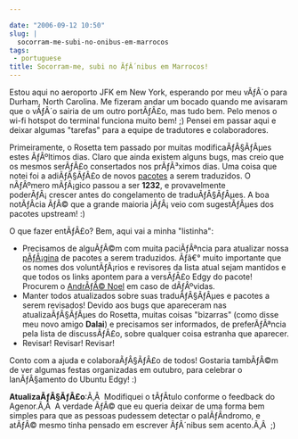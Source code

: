 ```yaml
---

date: "2006-09-12 10:50"
slug: |
  socorram-me-subi-no-onibus-em-marrocos
tags:
 - portuguese
title: Socorram-me, subi no ÃƒÂ´nibus em Marrocos!
---
```


Estou aqui no aeroporto JFK em New York, esperando por meu vÃƒÂ´o para
Durham, North Carolina. Me fizeram andar um bocado quando me avisaram
que o vÃƒÂ´o sairia de um outro portÃƒÂ£o, mas tudo bem. Pelo menos o
wi-fi hotspot do terminal funciona muito bem! ;) Pensei em passar aqui e
deixar algumas "tarefas" para a equipe de tradutores e colaboradores.

Primeiramente, o Rosetta tem passado por muitas modificaÃƒÂ§ÃƒÂµes estes
ÃƒÂºltimos dias. Claro que ainda existem alguns bugs, mas creio que os
mesmos serÃƒÂ£o consertados nos prÃƒÂ³ximos dias. Uma coisa que notei
foi a adiÃƒÂ§ÃƒÂ£o de novos
[pacotes](https://launchpad.net/distros/ubuntu/edgy/+lang/pt_BR) a serem
traduzidos. O nÃƒÂºmero mÃƒÂ¡gico passou a ser **1232**, e provavelmente
poderÃƒÂ¡ crescer antes do congelamento de traduÃƒÂ§ÃƒÂµes. A boa
notÃƒÂ­cia ÃƒÂ© que a grande maioria jÃƒÂ¡ veio com sugestÃƒÂµes dos
pacotes upstream! :)

O que fazer entÃƒÂ£o? Bem, aqui vai a minha "listinha":

-   Precisamos de alguÃƒÂ©m com muita paciÃƒÂªncia para atualizar nossa
    [pÃƒÂ¡gina](http://wiki.ubuntubrasil.org/TimeDeTraducao/EdgyPacotes)
    de pacotes a serem traduzidos. Ãƒâ€° muito importante que os nomes
    dos voluntÃƒÂ¡rios e revisores da lista atual sejam mantidos e que
    todos os links apontem para a versÃƒÂ£o Edgy do pacote! Procurem o
    [AndrÃƒÂ© Noel](http://drenoel.wordpress.com) em caso de dÃƒÂºvidas.
-   Manter todos atualizados sobre suas traduÃƒÂ§ÃƒÂµes e pacotes a
    serem revisados! Devido aos bugs que apareceram nas
    atualizaÃƒÂ§ÃƒÂµes do Rosetta, muitas coisas "bizarras" (como disse
    meu novo amigo **Dalai**) e precisamos ser informados, de
    preferÃƒÂªncia pela lista de discussÃƒÂ£o, sobre qualquer coisa
    estranha que aparecer.
-   Revisar! Revisar! Revisar!

Conto com a ajuda e colaboraÃƒÂ§ÃƒÂ£o de todos! Gostaria tambÃƒÂ©m de
ver algumas festas organizadas em outubro, para celebrar o lanÃƒÂ§amento
do Ubuntu Edgy! :)

**AtualizaÃƒÂ§ÃƒÂ£o**:Ã‚Â  Modifiquei o tÃƒÂ­tulo conforme o feedback do
Agenor.Ã‚Â  A verdade ÃƒÂ© que eu queria deixar de uma forma bem simples
para que as pessoas pudessem detectar o palÃƒÂ­ndromo, e atÃƒÂ© mesmo
tinha pensado em escrever ÃƒÂ´nibus sem acento.Ã‚Â  ;)
